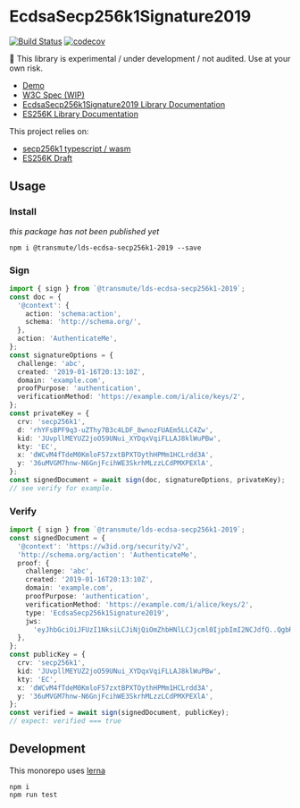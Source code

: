 # EcdsaSecp256k1Signature2019

[![Build Status](https://travis-ci.org/decentralized-identity/lds-ecdsa-secp256k1-2019.js.svg?branch=master)](https://travis-ci.org/decentralized-identity/lds-ecdsa-secp256k1-2019.js) [![codecov](https://codecov.io/gh/decentralized-identity/lds-ecdsa-secp256k1-2019.js/branch/master/graph/badge.svg)](https://codecov.io/gh/decentralized-identity/lds-ecdsa-secp256k1-2019.js)

🚧 This library is experimental / under development / not audited. Use at your own risk.

- [Demo](https://identity.foundation/lds-ecdsa-secp256k1-2019.js/demo)
- [W3C Spec (WIP)](https://identity.foundation/lds-ecdsa-secp256k1-2019.js/spec)
- [EcdsaSecp256k1Signature2019 Library Documentation](https://identity.foundation/lds-ecdsa-secp256k1-2019.js/lds-ecdsa-secp256k1-2019/)
- [ES256K Library Documentation](https://identity.foundation/lds-ecdsa-secp256k1-2019.js/es256k-jws-ts/)

This project relies on:

- [secp256k1 typescript / wasm](https://github.com/bitauth/bitcoin-ts)
- [ES256K Draft](https://tools.ietf.org/html/draft-ietf-cose-webauthn-algorithms-01)

## Usage

### Install

_this package has not been published yet_

```
npm i @transmute/lds-ecdsa-secp256k1-2019 --save
```

### Sign

```ts
import { sign } from `@transmute/lds-ecdsa-secp256k1-2019`;
const doc = {
  '@context': {
    action: 'schema:action',
    schema: 'http://schema.org/',
  },
  action: 'AuthenticateMe',
};
const signatureOptions = {
  challenge: 'abc',
  created: '2019-01-16T20:13:10Z',
  domain: 'example.com',
  proofPurpose: 'authentication',
  verificationMethod: 'https://example.com/i/alice/keys/2',
};
const privateKey = {
  crv: 'secp256k1',
  d: 'rhYFsBPF9q3-uZThy7B3c4LDF_8wnozFUAEm5LLC4Zw',
  kid: 'JUvpllMEYUZ2joO59UNui_XYDqxVqiFLLAJ8klWuPBw',
  kty: 'EC',
  x: 'dWCvM4fTdeM0KmloF57zxtBPXTOythHPMm1HCLrdd3A',
  y: '36uMVGM7hnw-N6GnjFcihWE3SkrhMLzzLCdPMXPEXlA',
};
const signedDocument = await sign(doc, signatureOptions, privateKey);
// see verify for example.
```

### Verify

```ts
import { sign } from `@transmute/lds-ecdsa-secp256k1-2019`;
const signedDocument = {
  '@context': 'https://w3id.org/security/v2',
  'http://schema.org/action': 'AuthenticateMe',
  proof: {
    challenge: 'abc',
    created: '2019-01-16T20:13:10Z',
    domain: 'example.com',
    proofPurpose: 'authentication',
    verificationMethod: 'https://example.com/i/alice/keys/2',
    type: 'EcdsaSecp256k1Signature2019',
    jws:
      'eyJhbGciOiJFUzI1NksiLCJiNjQiOmZhbHNlLCJjcml0IjpbImI2NCJdfQ..QgbRWT8w1LJet_KFofNfz_TVs27z4pwdPwUHhXYUaFlKicBQp6U1H5Kx-mST6uFvIyOqrYTJifDijZbtAfi0MA',
  },
};
const publicKey = {
  crv: 'secp256k1',
  kid: 'JUvpllMEYUZ2joO59UNui_XYDqxVqiFLLAJ8klWuPBw',
  kty: 'EC',
  x: 'dWCvM4fTdeM0KmloF57zxtBPXTOythHPMm1HCLrdd3A',
  y: '36uMVGM7hnw-N6GnjFcihWE3SkrhMLzzLCdPMXPEXlA',
};
const verified = await sign(signedDocument, publicKey);
// expect: verified === true
```

## Development

This monorepo uses [lerna](https://github.com/lerna/lerna)

```
npm i
npm run test
```
